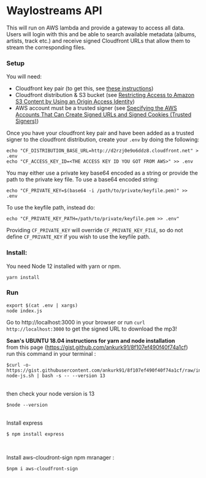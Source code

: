 # Waylostreams API

This will run on AWS lambda and provide a gateway to access all data. Users will login with this and be able to search available metadata (albums, artists, track etc.) and receive signed Cloudfront URLs that allow them to stream the corresponding files.

### Setup

You will need:
- Cloudfront key pair (to get this, see [these instructions](https://docs.aws.amazon.com/AmazonCloudFront/latest/DeveloperGuide/private-content-trusted-signers.html#private-content-creating-cloudfront-key-pairs))
- Cloudfront distribution & S3 bucket (see [Restricting Access to Amazon S3 Content by Using an Origin Access Identity](https://docs.aws.amazon.com/AmazonCloudFront/latest/DeveloperGuide/private-content-restricting-access-to-s3.html))
- AWS account must be a trusted signer (see [Specifying the AWS Accounts That Can Create Signed URLs and Signed Cookies (Trusted Signers)](https://docs.aws.amazon.com/AmazonCloudFront/latest/DeveloperGuide/private-content-trusted-signers.html#private-content-adding-trusted-signers))


Once you have your cloudfront key pair and have been added as a trusted signer to the cloudfront distribution, create your `.env` by doing the following:
```
echo "CF_DISTRIBUTION_BASE_URL=http://d2rzj0e9o6ddz8.cloudfront.net" > .env
echo "CF_ACCESS_KEY_ID=<THE ACCESS KEY ID YOU GOT FROM AWS>" >> .env
```

You may either use a private key base64 encoded as a string or provide the path to the private key file. To use a base64 encoded string:
```
echo "CF_PRIVATE_KEY=$(base64 -i /path/to/private/keyfile.pem)" >> .env
```
To use the keyfile path, instead do:
```
echo "CF_PRIVATE_KEY_PATH=/path/to/private/keyfile.pem >> .env"
```
Providing `CF_PRIVATE_KEY` will override `CF_PRIVATE_KEY_FILE`, so do not define `CF_PRIVATE_KEY` if you wish to use the keyfile path.

### Install:
You need Node 12 installed with yarn or npm.
```
yarn install
```

### Run
```
export $(cat .env | xargs)
node index.js
```
Go to http://localhost:3000 in your browser or run `curl http://localhost:3000` to get the signed URL to download the mp3!



**Sean's UBUNTU 18.04 instructions for yarn and node installation <br/>**
from this page (https://gist.github.com/ankurk91/8f107ef490f40f74a1cf) <br/>
run this command in your terminal  : <br/>
```
$curl -o- https://gist.githubusercontent.com/ankurk91/8f107ef490f40f74a1cf/raw/install-node-js.sh | bash -s -- --version 13
```
<br/>
then check your node version is 13

```
$node --version
```
<br/>
Install express 

```
$ npm install express

```
<br/>

Install aws-cloudront-sign npm mranager : 
<br/>

```
$npm i aws-cloudfront-sign

```
<br/>





